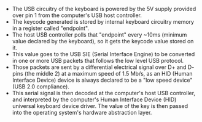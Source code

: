 
- The USB circuitry of the keyboard is powered by the 5V supply provided over pin 1 from the computer's USB host controller.
- The keycode generated is stored by internal keyboard circuitry memory in a register called "endpoint".
- The host USB controller polls that "endpoint" every ~10ms (minimum value declared by the keyboard), so it gets the keycode value stored on it.
- This value goes to the USB SIE (Serial Interface Engine) to be converted in one or more USB packets that follows the low level USB protocol.
- Those packets are sent by a differential electrical signal over D+ and D- pins (the middle 2) at a maximum speed of 1.5 Mb/s, as an HID (Human Interface Device) device is always declared to be a "low speed device" (USB 2.0 compliance).
- This serial signal is then decoded at the computer's host USB controller, and interpreted by the computer's Human Interface Device (HID) universal keyboard device driver. The value of the key is then passed into the operating system's hardware abstraction layer.
